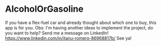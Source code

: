# AlcoholOrGasoline
 If you have a flex-fuel car and already thought about which one to buy, this app is for you.
Obs: I'm having another ideas to implement the project, do you want to help? Send me a message on LinkedIn!
https://www.linkedin.com/in/itanu-romero-86968817b/
See ya!